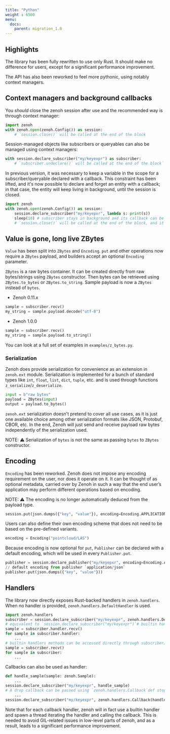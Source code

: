```yaml
---
title: "Python"
weight : 6500
menu:
  docs:
    parent: migration_1.0
---
```


## Highlights

The library has been fully rewritten to use only Rust. It should make no difference for users, except for a significant performance improvement.

The API has also been reworked to feel more pythonic, using notably context managers.

## Context managers and background callbacks

You *should* close the zenoh session after use and the recommended way is through context manager:

```python
import zenoh
with zenoh.open(zenoh.Config()) as session:
    # `session.close()` will be called at the end of the block
```

Session-managed objects like subscribers or queryables can also be managed using context managers:

```python
with session.declare_subscriber("my/keyexpr") as subscriber:
    # `subscriber.undeclare()` will be called at the end of the block`
```

In previous version, it was necessary to keep a variable in the scope for a subscriber/queryable declared with a callback. This constraint has been lifted, and it's now possible to declare and forget an entity with a callback; in that case, the entity will keep living in background, until the session is closed. 

```python
import zenoh
with zenoh.open(zenoh.Config()) as session:
    session.declare_subscriber("my/keyepxr", lambda s: print(s))
    sleep(10) # subscriber stays in background and its callback can be called
    # `session.close()` will be called at the end of the block, and it will undeclare the subscriber
```

## Value is gone, long live ZBytes

`Value` has been split into `ZBytes` and `Encoding`. `put` and other operations now require a `ZBytes` payload, and builders accept an optional `Encoding` parameter. 

`ZBytes` is a raw bytes container. It can be created directly from raw bytes/strings using `ZBytes` constructor. Then bytes can be retrieved using `ZBytes.to_bytes` or `ZBytes.to_string`. Sample payload is now a `ZBytes` instead of `bytes`.

- Zenoh 0.11.x

```rust
sample = subscriber.recv()
my_string = sample.payload.decode("utf-8")
```

- Zenoh 1.0.0

```rust
sample = subscriber.recv()
my_string = sample.payload.to_string()
```

You can look at a full set of examples in `examples/z_bytes.py`.

### Serialization

Zenoh does provide serialization for convenience as an extension in `zenoh.ext` module. Serialization is implemented for a bunch of standard types like `int`, `float`, `list`, `dict`, `tuple`, etc. and is used through functions `z_serialize`/`z_deserialize`.

```python
input = b"raw bytes"
payload = ZBytes(input)
output = payload.to_bytes()
```

`zenoh.ext` serialization doesn't pretend to cover all use cases, as it is just one available choice among other serialization formats like JSON, Protobuf, CBOR, etc. In the end, Zenoh will just send and receive payload raw bytes independently of the serialization used.  

NOTE: ⚠️ Serialization of `bytes` is not the same as passing `bytes` to `ZBytes` constructor.

## Encoding

`Encoding` has been reworked. 
Zenoh does not impose any encoding requirement on the user, nor does it operate on it. 
It can be thought of as optional metadata, carried over by Zenoh in such a way that the end user’s application may perform different operations based on encoding.

NOTE: ⚠️ The encoding is no longer automatically deduced from the payload type.

```python
session.put(json.dumps({"key", "value"}), encoding=Encoding.APPLICATION_JSON)
```

Users can also define their own encoding scheme that does not need to be based on the pre-defined variants.

```python
encoding = Encoding("pointcloud/LAS")
```

Because encoding is now optional for `put`, `Publisher` can be declared with a default encoding, which will be used in every `Publisher.put`.

```python
publisher = session.declare_publisher("my/keyepxr", encoding=Encoding.APPLICATION_JSON)
// default encoding from publisher `application/json`
publisher.put(json.dumps({"key", "value"}))
```

## Handlers

The library now directly exposes Rust-backed handlers in `zenoh.handlers`. When no handler is provided, `zenoh.handlers.DefaultHandler` is used.

```python
import zenoh.handlers
subscriber = session.declare_subscriber("my/keyexpr", zenoh.handlers.DefaultHandler())
# equivalent to `session.declare_subscriber("my/keyexpr")`# builtin handlers provides `try_recv`/`recv` methods and can be iterated sample_or_none = subscriber.handler.try_recv()
sample = subscriber.handler.recv()
for sample in subscriber.handler:
    ...
# builtin handlers methods can be accessed directly through subscriber/queryable object sample_or_none = subscriber.try_recv()
sample = subscriber.recv()
for sample in subscriber:
    ...
```

Callbacks can also be used as handler:

```python
def handle_sample(sample: zenoh.Sample):
    ...
session.declare_subscriber("my/keyexpr", handle_sample)
# A drop callback can be passed using `zenoh.handlers.Callback`def stop():
    ...
session.declare_subscriber("my/keyexpr", zenoh.handlers.Callback(handle_sample, stop))
```

Note that for each callback handler, zenoh will in fact use a builtin handler and spawn a thread iterating the handler and calling the callback. This is needed to avoid GIL-related issues in low-level parts of zenoh, and as a result, leads to a significant performance improvement.